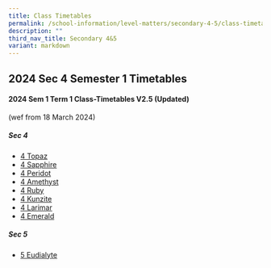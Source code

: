 ```yaml
---
title: Class Timetables
permalink: /school-information/level-matters/secondary-4-5/class-timetables/
description: ""
third_nav_title: Secondary 4&5
variant: markdown
---
```

## 2024 Sec 4 Semester 1 Timetables

#### 2024 Sem 1 Term 1 Class-Timetables V2.5 (Updated) 
(wef from 18 March 2024)

##### Sec 4
* <a target="_blank" href="/files/Class%20Timetables/2024_Term1_V2_5/2024_SEM1_S4T_TT_V2_5.pdf">4 Topaz</a>
*  <a target="_blank" href="/files/Class%20Timetables/2024_Term1_V2_5/2024_SEM1_S4S_TT_V2_5.pdf">4 Sapphire</a>
*   <a target="_blank" href="/files/Class%20Timetables/2024_Term1_V2_5/2024_SEM1_S4P_TT_V2_5.pdf">4 Peridot</a>
*    <a target="_blank" href="/files/Class%20Timetables/2024_Term1_V2_5/2024_SEM1_S4A_TT_V2_5.pdf">4 Amethyst</a>
*   <a target="_blank" href="/files/Class%20Timetables/2024_Term1_V2_5/2024_SEM1_S4R_TT_V2_5.pdf">4 Ruby</a>
*  <a target="_blank" href="/files/Class%20Timetables/2024_Term1_V2_5/2024_SEM1_S4K_TT_V2_5.pdf">4 Kunzite</a>
*   <a target="_blank" href="/files/Class%20Timetables/2024_Term1_V2_5/2024_SEM1_S4L_TT_V2_5.pdf">4 Larimar</a>
*   <a target="_blank" href="/files/Class%20Timetables/2024_Term1_V2_2/2024_SEM1_S4E_TT_V2_2.pdf">4 Emerald</a>


##### Sec 5
*  <a target="_blank" href="/files/Class%20Timetables/2024_Term1_V2_5/2024_SEM1_S5E_TT_V2_5.pdf">5 Eudialyte</a>